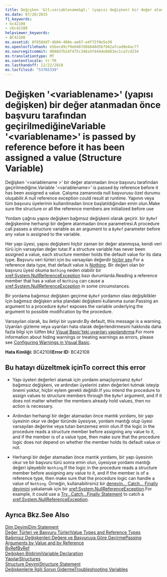 ```yaml
---
title: Değişken '&lt;variablename&gt;' (yapısı değişken) bir değer atanmadan önce başvuru tarafından geçirilmediğine
ms.date: 07/20/2015
f1_keywords:
- bc42108
- vbc42108
helpviewer_keywords:
- BC42108
ms.assetid: 8f858dd7-db04-408e-ae67-e4ff2f0e5e30
ms.openlocfilehash: e5becd9cf9e6467d6b848d5b7942afcad0e4ac77
ms.sourcegitcommit: 0888d7b24f475c346a3f444de8d83ec1ca7cd234
ms.translationtype: MT
ms.contentlocale: tr-TR
ms.lasthandoff: 12/22/2018
ms.locfileid: "53765339"
---
```

# <a name="variable-ltvariablenamegt-is-passed-by-reference-before-it-has-been-assigned-a-value-structure-variable"></a><span data-ttu-id="866a1-102">Değişken '&lt;variablename&gt;' (yapısı değişken) bir değer atanmadan önce başvuru tarafından geçirilmediğine</span><span class="sxs-lookup"><span data-stu-id="866a1-102">Variable '&lt;variablename&gt;' is passed by reference before it has been assigned a value (Structure Variable)</span></span>
<span data-ttu-id="866a1-103">Değişken '\<variablename >' bir değer atanmadan önce başvuru tarafından geçirilmediğine.</span><span class="sxs-lookup"><span data-stu-id="866a1-103">Variable '\<variablename>' is passed by reference before it has been assigned a value.</span></span> <span data-ttu-id="866a1-104">Çalışma zamanında null başvurusu özel durumu oluşabilir.</span><span class="sxs-lookup"><span data-stu-id="866a1-104">A null reference exception could result at runtime.</span></span> <span data-ttu-id="866a1-105">Yapının veya tüm başvuru üyelerinin kullanılmadan önce başlatıldığından emin olun.</span><span class="sxs-lookup"><span data-stu-id="866a1-105">Make sure the structure or all the reference members are initialized before use</span></span>  
  
 <span data-ttu-id="866a1-106">Yordam çağrısı yapısı değişken bağımsız değişkeni olarak geçirir. bir `ByRef` değişkenine herhangi bir değere atanmadan önce parametresi.</span><span class="sxs-lookup"><span data-stu-id="866a1-106">A procedure call passes a structure variable as an argument to a `ByRef` parameter before any value is assigned to the variable.</span></span>  
  
 <span data-ttu-id="866a1-107">Her yapı üyesi, yapısı değişkeni hiçbir zaman bir değer atanmışsa, kendi veri türü için varsayılan değer tutar.</span><span class="sxs-lookup"><span data-stu-id="866a1-107">If a structure variable has never been assigned a value, each structure member holds the default value for its data type.</span></span> <span data-ttu-id="866a1-108">Başvuru veri türleri için bu varsayılan değerdir [hiçbir şey](../../visual-basic/language-reference/nothing.md).</span><span class="sxs-lookup"><span data-stu-id="866a1-108">For a reference data type, that default value is [Nothing](../../visual-basic/language-reference/nothing.md).</span></span> <span data-ttu-id="866a1-109">Bir değeri olan bir başvuru üyesi okuma `Nothing` neden olabilir bir <xref:System.NullReferenceException> bazı durumlarda.</span><span class="sxs-lookup"><span data-stu-id="866a1-109">Reading a reference member that has a value of `Nothing` can cause a <xref:System.NullReferenceException> in some circumstances.</span></span>  
  
 <span data-ttu-id="866a1-110">Bir yordama bağımsız değişken geçirme `ByRef` yordamın olası değişiklikler için bağımsız değişken arka plandaki değişkeni kullanıma sunar.</span><span class="sxs-lookup"><span data-stu-id="866a1-110">Passing an argument to a procedure `ByRef` exposes the variable underlying the argument to possible modification by the procedure.</span></span>  
  
 <span data-ttu-id="866a1-111">Varsayılan olarak, bu iletiyi bir uyarıdır.</span><span class="sxs-lookup"><span data-stu-id="866a1-111">By default, this message is a warning.</span></span> <span data-ttu-id="866a1-112">Uyarıları gizleme veya uyarıları hata olarak değerlendirmesini hakkında daha fazla bilgi için lütfen bkz [Visual Basic'teki uyarıları yapılandırma](/visualstudio/ide/configuring-warnings-in-visual-basic).</span><span class="sxs-lookup"><span data-stu-id="866a1-112">For more information about hiding warnings or treating warnings as errors, please see [Configuring Warnings in Visual Basic](/visualstudio/ide/configuring-warnings-in-visual-basic).</span></span>  
  
 <span data-ttu-id="866a1-113">**Hata Kimliği:** BC42108</span><span class="sxs-lookup"><span data-stu-id="866a1-113">**Error ID:** BC42108</span></span>  
  
## <a name="to-correct-this-error"></a><span data-ttu-id="866a1-114">Bu hatayı düzeltmek için</span><span class="sxs-lookup"><span data-stu-id="866a1-114">To correct this error</span></span>  
  
-   <span data-ttu-id="866a1-115">Yapı üyeleri değerleri atamak için yordamı amaçlıyorsanız `ByRef` bağımsız değişkeni, ve ardından üyelerini zaten değerleri tutmak isteyip önemi yoktur, hiçbir eylem gerekli değildir.</span><span class="sxs-lookup"><span data-stu-id="866a1-115">If you intend the procedure to assign values to structure members through the `ByRef` argument, and if it does not matter whether the members already hold values, then no action is necessary.</span></span>  
  
-   <span data-ttu-id="866a1-116">Ardından herhangi bir değer atamadan önce mantık yordamı, bir yapı üyesinin okur ve değer türünde üyesiyse, yordam mantığı olup üyesi varsayılan değerine veya tutan benzemez emin olun.</span><span class="sxs-lookup"><span data-stu-id="866a1-116">If the logic in the procedure reads a structure member before assigning any value to it, and if the member is of a value type, then make sure that the procedure logic does not depend on whether the member holds its default value or not.</span></span>  
  
-   <span data-ttu-id="866a1-117">Herhangi bir değer atamadan önce mantık yordamı, bir yapı üyesinin okur ve bir başvuru türü sonra emin olun, üyesiyse yordamı mantığı değeri işleyebilir `Nothing`.</span><span class="sxs-lookup"><span data-stu-id="866a1-117">If the logic in the procedure reads a structure member before assigning any value to it, and if the member is of a reference type, then make sure that the procedure logic can handle a value of `Nothing`.</span></span> <span data-ttu-id="866a1-118">Örneğin, kullanabilirsiniz bir [deneyin... Catch... Finally deyimini](../../visual-basic/language-reference/statements/try-catch-finally-statement.md) yakalamak için bir <xref:System.NullReferenceException>.</span><span class="sxs-lookup"><span data-stu-id="866a1-118">For example, it could use a [Try...Catch...Finally Statement](../../visual-basic/language-reference/statements/try-catch-finally-statement.md) to catch a <xref:System.NullReferenceException>.</span></span>  
  
## <a name="see-also"></a><span data-ttu-id="866a1-119">Ayrıca Bkz.</span><span class="sxs-lookup"><span data-stu-id="866a1-119">See Also</span></span>  
 [<span data-ttu-id="866a1-120">Dim Deyimi</span><span class="sxs-lookup"><span data-stu-id="866a1-120">Dim Statement</span></span>](../../visual-basic/language-reference/statements/dim-statement.md)  
 [<span data-ttu-id="866a1-121">Değer Türleri ve Başvuru Türleri</span><span class="sxs-lookup"><span data-stu-id="866a1-121">Value Types and Reference Types</span></span>](../../visual-basic/programming-guide/language-features/data-types/value-types-and-reference-types.md)  
 [<span data-ttu-id="866a1-122">Bağımsız Değişkenleri Değere ve Başvuruya Göre Geçirme</span><span class="sxs-lookup"><span data-stu-id="866a1-122">Passing Arguments by Value and by Reference</span></span>](../../visual-basic/programming-guide/language-features/procedures/passing-arguments-by-value-and-by-reference.md)  
 [<span data-ttu-id="866a1-123">ByRef</span><span class="sxs-lookup"><span data-stu-id="866a1-123">ByRef</span></span>](../../visual-basic/language-reference/modifiers/byref.md)  
 [<span data-ttu-id="866a1-124">Değişken Bildirimi</span><span class="sxs-lookup"><span data-stu-id="866a1-124">Variable Declaration</span></span>](../../visual-basic/programming-guide/language-features/variables/variable-declaration.md)  
 [<span data-ttu-id="866a1-125">Yapılar</span><span class="sxs-lookup"><span data-stu-id="866a1-125">Structures</span></span>](../../visual-basic/programming-guide/language-features/data-types/structures.md)  
 [<span data-ttu-id="866a1-126">Structure Deyimi</span><span class="sxs-lookup"><span data-stu-id="866a1-126">Structure Statement</span></span>](../../visual-basic/language-reference/statements/structure-statement.md)  
 [<span data-ttu-id="866a1-127">Değişkenlerle İlgili Sorun Giderme</span><span class="sxs-lookup"><span data-stu-id="866a1-127">Troubleshooting Variables</span></span>](../../visual-basic/programming-guide/language-features/variables/troubleshooting-variables.md)
